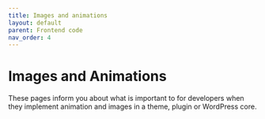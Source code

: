 ```yaml
---
title: Images and animations
layout: default
parent: Frontend code
nav_order: 4
---
```


# Images and Animations

These pages inform you about what is important to for developers when they implement animation and images in a theme, plugin or WordPress core. 

